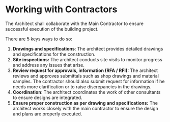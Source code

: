 # Working with Contractors

The Architect shall collaborate with the Main Contractor to ensure successful execution of the building project.

There are 5 keys ways to do so:

1. **Drawings and specifications**: The architect provides detailed drawings and specifications for the construction.
2. **Site inspections:** The architect conducts site visits to monitor progress and address any issues that arise.
3. **Review request for approvals, information (RFA / RFI):** The architect reviews and approves submittals such as shop drawings and material samples. The contractor should also submit request for information if he needs more clarification or to raise discrepancies in the drawings.
4. **Coordination**: The architect coordinates the work of other consultants to ensure designs are integrated.
5. **Ensure proper construction as per drawing and specifications:** The architect works closely with the main contractor to ensure the design and plans are properly executed.

